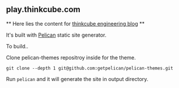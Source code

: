 ## play.thinkcube.com

** Here lies the content for [thinkcube engineering blog](http://play.thinkcube.com) **

It's built with [Pelican](getpelican.com) static site generator.

To build..

Clone pelican-themes repositroy inside for the theme.

`git clone --depth 1 git@github.com:getpelican/pelican-themes.git`

Run `pelican` and it will generate the site in output directory.
